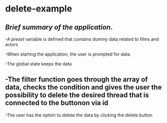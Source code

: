 # delete-example

## <em><strong>Brief summary of the application</strong></em>.

-A *preset* variable is defined that contains dummy data related to films and actors

-When starting the application, the user is prompted for data.

-The global state keeps the data

-The filter function goes through the array of data, checks the condition and gives the user the possibility to delete the desired thread that is connected to the buttonon via id
-
-The user has the option to delete the data by clicking the delete button
